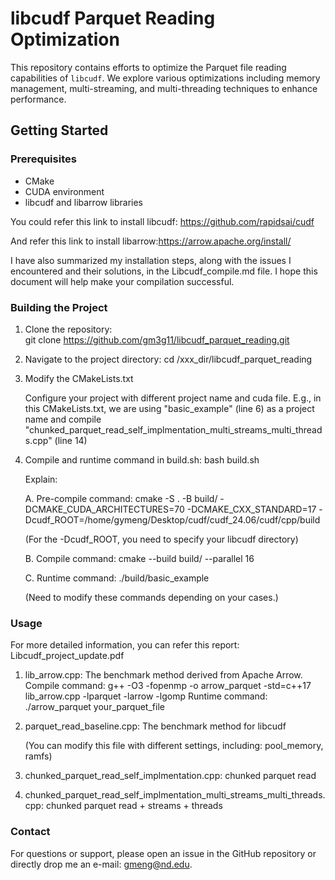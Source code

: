 # libcudf Parquet Reading Optimization

This repository contains efforts to optimize the Parquet file reading capabilities of `libcudf`. We explore various optimizations including memory management, multi-streaming, and multi-threading techniques to enhance performance.

## Getting Started

### Prerequisites

- CMake
- CUDA environment
- libcudf and libarrow libraries

You could refer this link to install libcudf: https://github.com/rapidsai/cudf

And refer this link to install libarrow:https://arrow.apache.org/install/

I have also summarized my installation steps, along with the issues I encountered and their solutions, in the Libcudf_compile.md file. I hope this document will help make your compilation successful.

### Building the Project

1. Clone the repository:   
   git clone https://github.com/gm3g11/libcudf_parquet_reading.git
2. Navigate to the project directory:
   cd /xxx_dir/libcudf_parquet_reading
3. Modify the CMakeLists.txt
   
   Configure your project with different project name and cuda file.
   E.g., in this CMakeLists.txt, we are using "basic_example" (line 6) as a project name and compile "chunked_parquet_read_self_implmentation_multi_streams_multi_threads.cpp" (line 14)
4. Compile and runtime command in build.sh:
   bash build.sh

   Explain:
   
   A. Pre-compile command: cmake -S . -B build/ -DCMAKE_CUDA_ARCHITECTURES=70 -DCMAKE_CXX_STANDARD=17 -Dcudf_ROOT=/home/gymeng/Desktop/cudf/cudf_24.06/cudf/cpp/build

   (For the -Dcudf_ROOT, you need to specify your libcudf directory)
   
   B. Compile command: cmake --build build/ --parallel 16
   
   C. Runtime command: ./build/basic_example
   
   (Need to modify these commands depending on your cases.)
### Usage

For more detailed information, you can refer this report: Libcudf_project_update.pdf

1. lib_arrow.cpp: The benchmark method derived from Apache Arrow.
   Compile command: g++ -O3 -fopenmp -o arrow_parquet -std=c++17 lib_arrow.cpp  -lparquet -larrow -lgomp
   Runtime command: ./arrow_parquet your_parquet_file
2. parquet_read_baseline.cpp: The benchmark method for libcudf

   (You can modify this file with different settings, including: pool_memory, ramfs)
3. chunked_parquet_read_self_implmentation.cpp: chunked parquet read
4. chunked_parquet_read_self_implmentation_multi_streams_multi_threads.cpp: chunked parquet read + streams + threads 

### Contact
For questions or support, please open an issue in the GitHub repository or directly drop me an e-mail: gmeng@nd.edu.
